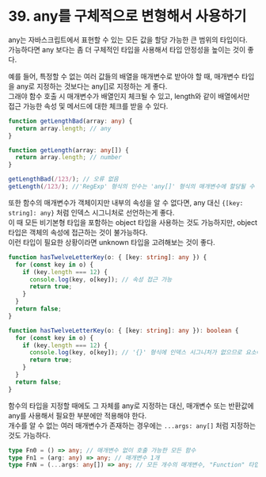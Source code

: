# 39. any를 구체적으로 변형해서 사용하기

any는 자바스크립트에서 표현할 수 있는 모든 값을 할당 가능한 큰 범위의 타입이다.  
가능하다면 any 보다는 좀 더 구체적인 타입을 사용해서 타입 안정성을 높이는 것이 좋다.

예를 들어, 특정할 수 없는 여러 값들의 배열을 매개변수로 받아야 할 때, 매개변수 타입을 any로 지정하는 것보다는 any[]로 지정하는 게 좋다.  
그래야 함수 호출 시 매개변수가 배열인지 체크될 수 있고, length와 같이 배열에서만 접근 가능한 속성 및 메서드에 대한 체크를 받을 수 있다.

```ts
function getLengthBad(array: any) {
  return array.length; // any
}

function getLength(array: any[]) {
  return array.length; // number
}

getLengthBad(/123/); // 오류 없음
getLength(/123/); //'RegExp' 형식의 인수는 'any[]' 형식의 매개변수에 할당될 수 없습니다.
```

또한 함수의 매개변수가 객체이지만 내부의 속성을 알 수 없다면, any 대신 `{[key: string]: any}` 처럼 인덱스 시그니처로 선언하는게 좋다.  
이 때 모든 비기본형 타입을 포함하는 object 타입을 사용하는 것도 가능하지만, object 타입은 객체의 속성에 접근하는 것이 불가능하다.  
이런 타입이 필요한 상황이라면 unknown 타입을 고려해보는 것이 좋다.

```ts
function hasTwelveLetterKey(o: { [key: string]: any }) {
  for (const key in o) {
    if (key.length === 12) {
      console.log(key, o[key]); // 속성 접근 가능
      return true;
    }
  }
  return false;
}

function hasTwelveLetterKey(o: { [key: string]: any }): boolean {
  for (const key in o) {
    if (key.length === 12) {
      console.log(key, o[key]); // '{}' 형식에 인덱스 시그니처가 없으므로 요소에 암시적으로 'any' 형식이 있습니다.
      return true;
    }
  }
  return false;
}
```

함수의 타입을 지정할 때에도 그 자체를 any로 지정하는 대신, 매개변수 또는 반환값에 any를 사용해서 필요한 부분에만 적용해야 한다.  
개수를 알 수 없는 여러 매개변수가 존재하는 경우에는 `...args: any[]` 처럼 지정하는 것도 가능하다.

```ts
type Fn0 = () => any; // 매개변수 없이 호출 가능한 모든 함수
type Fn1 = (arg: any) => any; // 매개변수 1개
type FnN = (...args: any[]) => any; // 모든 개수의 매개변수, "Function" 타입과 동일합니다.
```

